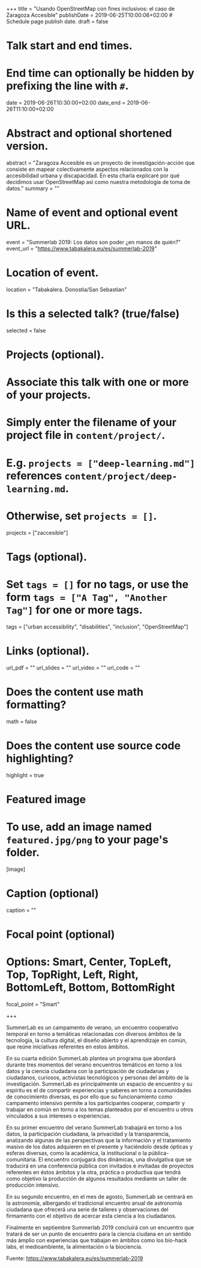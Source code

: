 +++
title = "Usando OpenStreetMap con fines inclusivos: el caso de Zaragoza Accesible"
publishDate = 2019-06-25T10:00:06+02:00  # Schedule page publish date.
draft = false

# Talk start and end times.
#   End time can optionally be hidden by prefixing the line with `#`.
date = 2019-06-26T10:30:00+02:00
date_end = 2019-06-26T11:10:00+02:00

# Abstract and optional shortened version.
abstract = "Zaragoza Accesible es un proyecto de investigación-acción que consiste en mapear colectivamente aspectos relacionados con la accesibilidad urbana y discapacidad. En esta charla explicaré por qué decidimos usar OpenStreetMap así como nuestra metodología de toma de datos."
summary = ""

# Name of event and optional event URL.
event = "Summerlab 2019: Los datos son poder ¿en manos de quién?"
event_url = "https://www.tabakalera.eu/es/summerlab-2019"

# Location of event.
location = "Tabakalera. Donostia/San Sebastian"

# Is this a selected talk? (true/false)
selected = false

# Projects (optional).
#   Associate this talk with one or more of your projects.
#   Simply enter the filename of your project file in `content/project/`.
#   E.g. `projects = ["deep-learning.md"]` references `content/project/deep-learning.md`.
#   Otherwise, set `projects = []`.
projects = ["zaccesible"]

# Tags (optional).
#   Set `tags = []` for no tags, or use the form `tags = ["A Tag", "Another Tag"]` for one or more tags.
tags = ["urban accessibility", "disabilities", "inclusion", "OpenStreetMap"]

# Links (optional).
url_pdf = ""
url_slides = ""
url_video = ""
url_code = ""

# Does the content use math formatting?
math = false

# Does the content use source code highlighting?
highlight = true

# Featured image
# To use, add an image named `featured.jpg/png` to your page's folder.
[image]
  # Caption (optional)
  caption = ""

  # Focal point (optional)
  # Options: Smart, Center, TopLeft, Top, TopRight, Left, Right, BottomLeft, Bottom, BottomRight
  focal_point = "Smart"

+++

SummerLab es un campamento de verano, un encuentro cooperativo temporal en torno a temáticas relacionadas con diversos ámbitos de la tecnología, la cultura digital, el diseño abierto y el aprendizaje en común, que reúne iniciativas referentes en estos ámbitos.

En su cuarta edición SummerLab plantea un programa que abordará durante tres momentos del verano encuentros temáticos en torno a los datos y la ciencia ciudadana con la participación de ciudadanas y ciudadanos, curiosos, activistas tecnológicos y personas del ámbito de la investigación. SummerLab es principalmente un espacio de encuentro y su espíritu es el de compartir experiencias y saberes en torno a comunidades de conocimiento diversas, es por ello que su funcionamiento como campamento intensivo permite a los participantes cooperar, compartir y trabajar en común en torno a los temas planteados por el encuentro u otros vinculados a sus intereses o experiencias.

En su primer encuentro del verano SummerLab trabajará en torno a los datos, la participación ciudadana, la privacidad y la transparencia, analizando algunas de las perspectivas que la información y el tratamiento masivo de los datos adquieren en el presente y haciéndolo desde ópticas y esferas diversas, como la académica, la institucional o la pública-comunitaria. El encuentro conjugará dos dinámicas, una divulgativa que se traducirá en una conferencia pública con invitados e invitadas de proyectos referentes en éstos ámbitos y la otra, práctica o productiva que tendrá como objetivo la producción de algunos resultados mediante un taller de producción intensivo.

En su segundo encuentro, en el mes de agosto, SummerLab se centrará en la astronomía, albergando el tradicional encuentro anual de astronomía ciudadana que ofrecerá una serie de talleres y observaciones del firmamento con el objetivo de acercar esta ciencia a los ciudadanos.

Finalmente en septiembre Summerlab 2019 concluirá con un encuentro que tratará de ser un punto de encuentro para la ciencia ciudana en un sentido más ámplio con experiencias que trabajan en ámbitos como los bio-hack labs, el medioambiente, la alimentación o la biociencia.

Fuente: https://www.tabakalera.eu/es/summerlab-2019
